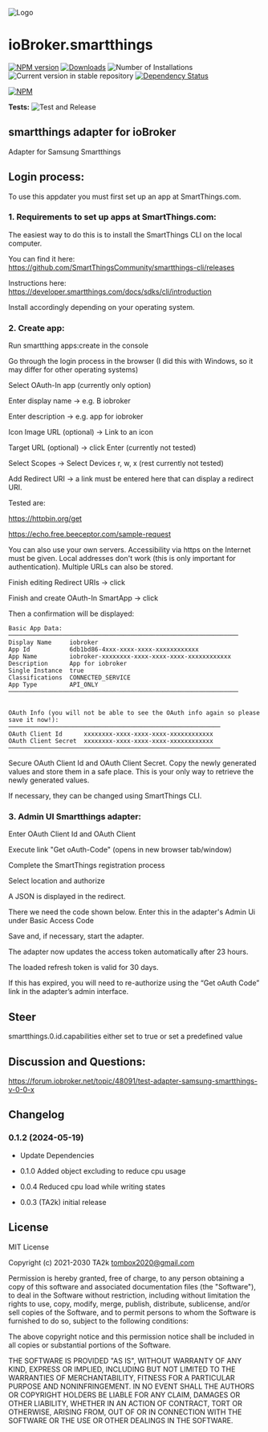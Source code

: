 ![Logo](admin/smartthings.png)

# ioBroker.smartthings

[![NPM version](https://img.shields.io/npm/v/iobroker.smartthings.svg)](https://www.npmjs.com/package/iobroker.smartthings)
[![Downloads](https://img.shields.io/npm/dm/iobroker.smartthings.svg)](https://www.npmjs.com/package/iobroker.smartthings)
![Number of Installations](https://iobroker.live/badges/smartthings-installed.svg)
![Current version in stable repository](https://iobroker.live/badges/smartthings-stable.svg)
[![Dependency Status](https://img.shields.io/david/TA2k/iobroker.smartthings.svg)](https://david-dm.org/TA2k/iobroker.smartthings)

[![NPM](https://nodei.co/npm/iobroker.smartthings.png?downloads=true)](https://nodei.co/npm/iobroker.smartthings/)

**Tests:** ![Test and Release](https://github.com/TA2k/ioBroker.smartthings/workflows/Test%20and%20Release/badge.svg)

## smartthings adapter for ioBroker

Adapter for Samsung Smartthings

## Login process:

To use this appdater you must first set up an app at SmartThings.com.

### 1. Requirements to set up apps at SmartThings.com:
The easiest way to do this is to install the SmartThings CLI on the local computer.
	
You can find it here: https://github.com/SmartThingsCommunity/smartthings-cli/releases
	
Instructions here: https://developer.smartthings.com/docs/sdks/cli/introduction
	
Install accordingly depending on your operating system.
	
### 2. Create app:
Run smartthing apps:create in the console
	
Go through the login process in the browser (I did this with Windows, so it may differ for other operating systems)
	
Select OAuth-In app (currently only option)
	
Enter display name -> e.g. B iobroker
	
Enter description -> e.g. app for iobroker
	
Icon Image URL (optional) -> Link to an icon
	
Target URL (optional) -> click Enter (currently not tested)
	
Select Scopes -> Select Devices r, w, x (rest currently not tested)
	
Add Redirect URI -> a link must be entered here that can display a redirect URI.

Tested are: 

https://httpbin.org/get

https://echo.free.beeceptor.com/sample-request
					
You can also use your own servers. Accessibility via https on the Internet must be given. Local addresses don't work (this is only important for authentication).
Multiple URLs can also be stored.
		
Finish editing Redirect URIs -> click
	
Finish and create OAuth-In SmartApp -> click
	
Then a confirmation will be displayed:
	
	Basic App Data:
	────────────────────────────────────────────────────────────────
	Display Name     iobroker
	App Id           6db1bd86-4xxx-xxxx-xxxx-xxxxxxxxxxxx
	App Name         iobroker-xxxxxxxx-xxxx-xxxx-xxxx-xxxxxxxxxxxx
	Description      App for iobroker
	Single Instance  true
	Classifications  CONNECTED_SERVICE
	App Type         API_ONLY
	────────────────────────────────────────────────────────────────


	OAuth Info (you will not be able to see the OAuth info again so please save it now!):
	───────────────────────────────────────────────────────────
	OAuth Client Id      xxxxxxxx-xxxx-xxxx-xxxx-xxxxxxxxxxxx
	OAuth Client Secret  xxxxxxxx-xxxx-xxxx-xxxx-xxxxxxxxxxxx
	───────────────────────────────────────────────────────────

Secure OAuth Client Id and OAuth Client Secret. 
Copy the newly generated values and store them in a safe place. This is your only way to retrieve the newly generated values.

If necessary, they can be changed using SmartThings CLI.
	
### 3. Admin UI Smartthings adapter:
	
Enter OAuth Client Id and OAuth Client
	
Execute link "Get oAuth-Code" (opens in new browser tab/window)
	
Complete the SmartThings registration process
	
Select location and authorize
	
A JSON is displayed in the redirect.
	
There we need the code shown below. Enter this in the adapter's Admin Ui under Basic Access Code
	
Save and, if necessary, start the adapter.
	
	
The adapter now updates the access token automatically after 23 hours.

The loaded refresh token is valid for 30 days.

If this has expired, you will need to re-authorize using the “Get oAuth Code” link in the adapter’s admin interface.


## Steer

smartthings.0.id.capabilities either set to true or set a predefined value

## Discussion and Questions:

https://forum.iobroker.net/topic/48091/test-adapter-samsung-smartthings-v-0-0-x

## Changelog
### 0.1.2 (2024-05-19)

- Update Dependencies

- 0.1.0 Added object excluding to reduce cpu usage

- 0.0.4 Reduced cpu load while writing states

- 0.0.3 (TA2k) initial release

## License

MIT License

Copyright (c) 2021-2030 TA2k <tombox2020@gmail.com>

Permission is hereby granted, free of charge, to any person obtaining a copy
of this software and associated documentation files (the "Software"), to deal
in the Software without restriction, including without limitation the rights
to use, copy, modify, merge, publish, distribute, sublicense, and/or sell
copies of the Software, and to permit persons to whom the Software is
furnished to do so, subject to the following conditions:

The above copyright notice and this permission notice shall be included in all
copies or substantial portions of the Software.

THE SOFTWARE IS PROVIDED "AS IS", WITHOUT WARRANTY OF ANY KIND, EXPRESS OR
IMPLIED, INCLUDING BUT NOT LIMITED TO THE WARRANTIES OF MERCHANTABILITY,
FITNESS FOR A PARTICULAR PURPOSE AND NONINFRINGEMENT. IN NO EVENT SHALL THE
AUTHORS OR COPYRIGHT HOLDERS BE LIABLE FOR ANY CLAIM, DAMAGES OR OTHER
LIABILITY, WHETHER IN AN ACTION OF CONTRACT, TORT OR OTHERWISE, ARISING FROM,
OUT OF OR IN CONNECTION WITH THE SOFTWARE OR THE USE OR OTHER DEALINGS IN THE
SOFTWARE.
